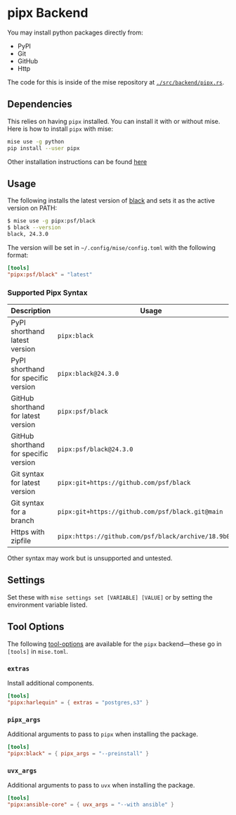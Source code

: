 # pipx Backend

You may install python packages directly from:

- PyPI
- Git
- GitHub
- Http

The code for this is inside of the mise repository at [`./src/backend/pipx.rs`](https://github.com/jdx/mise/blob/main/src/backend/pipx.rs).

## Dependencies

This relies on having `pipx` installed. You can install it with or without mise.
Here is how to install `pipx` with mise:

```sh
mise use -g python
pip install --user pipx
```

Other installation instructions can be found [here](https://pipx.pypa.io/latest/installation/)

## Usage

The following installs the latest version of [black](https://github.com/psf/black)
and sets it as the active version on PATH:

```sh
$ mise use -g pipx:psf/black
$ black --version
black, 24.3.0
```

The version will be set in `~/.config/mise/config.toml` with the following format:

```toml
[tools]
"pipx:psf/black" = "latest"
```

### Supported Pipx Syntax

| Description                           | Usage                                                  |
| ------------------------------------- | ------------------------------------------------------ |
| PyPI shorthand latest version         | `pipx:black`                                           |
| PyPI shorthand for specific version   | `pipx:black@24.3.0`                                    |
| GitHub shorthand for latest version   | `pipx:psf/black`                                       |
| GitHub shorthand for specific version | `pipx:psf/black@24.3.0`                                |
| Git syntax for latest version         | `pipx:git+https://github.com/psf/black`                |
| Git syntax for a branch               | `pipx:git+https://github.com/psf/black.git@main`       |
| Https with zipfile                    | `pipx:https://github.com/psf/black/archive/18.9b0.zip` |

Other syntax may work but is unsupported and untested.

## Settings

Set these with `mise settings set [VARIABLE] [VALUE]` or by setting the environment variable listed.

<script setup>
import Settings from '/components/settings.vue';
</script>
<Settings child="pipx" :level="3" />

## Tool Options

The following [tool-options](/dev-tools/#tool-options) are available for the `pipx` backend—these
go in `[tools]` in `mise.toml`.

### `extras`

Install additional components.

```toml
[tools]
"pipx:harlequin" = { extras = "postgres,s3" }
```

### `pipx_args`

Additional arguments to pass to `pipx` when installing the package.

```toml
[tools]
"pipx:black" = { pipx_args = "--preinstall" }
```

### `uvx_args`

Additional arguments to pass to `uvx` when installing the package.

```toml
[tools]
"pipx:ansible-core" = { uvx_args = "--with ansible" }
```
